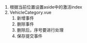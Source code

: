 1. 根据当前位置设置aside中的激活index
2. VehicleCategory.vue
   1. 新增事件
   2. 删除事件
   3. 删除后，序号要进行处理
   4. 保存提交事件
